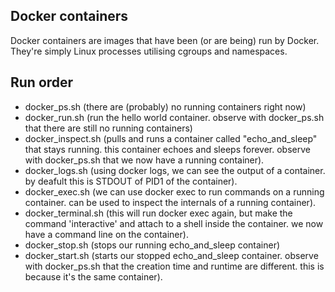## Docker containers
Docker containers are images that have been (or are being) run by Docker. They're simply Linux processes utilising cgroups and namespaces.

## Run order
* docker_ps.sh (there are (probably) no running containers right now)
* docker_run.sh (run the hello world container. observe with docker_ps.sh that there are still no running containers)
* docker_inspect.sh (pulls and runs a container called "echo_and_sleep" that stays running. this container echoes and sleeps forever. observe with docker_ps.sh that we now have a running container).
* docker_logs.sh (using docker logs, we can see the output of a container. by deafult this is STDOUT of PID1 of the container).
* docker_exec.sh (we can use docker exec to run commands on a running container. can be used to inspect the internals of a running container).
* docker_terminal.sh (this will run docker exec again, but make the command 'interactive' and attach to a shell inside the container. we now have a command line on the container).
* docker_stop.sh (stops our running echo_and_sleep container)
* docker_start.sh (starts our stopped echo_and_sleep container. observe with docker_ps.sh that the creation time and runtime are different. this is because it's the same container).
